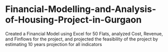 # Financial-Modelling-and-Analysis-of-Housing-Project-in-Gurgaon
Created a Financial Model using Excel for 50 Flats, analyzed Cost, Revenue, and Finflows for the project, and  projected the feasibility of the project by estimating 10 years projection for all indicators
